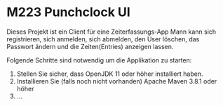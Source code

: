 # M223 Punchclock UI

Dieses Projekt ist ein Client für eine Zeiterfassungs-App
Mann kann sich registrieren, sich anmelden, sich abmelden, den User löschen, das Passwort ändern und die Zeiten(Entries) anzeigen lassen.

Folgende Schritte sind notwendig um die Applikation zu starten:
1. Stellen Sie sicher, dass OpenJDK 11 oder höher installiert haben.
2. Installieren Sie (falls noch nicht vorhanden) Apache Maven 3.8.1 oder höher
3. ...